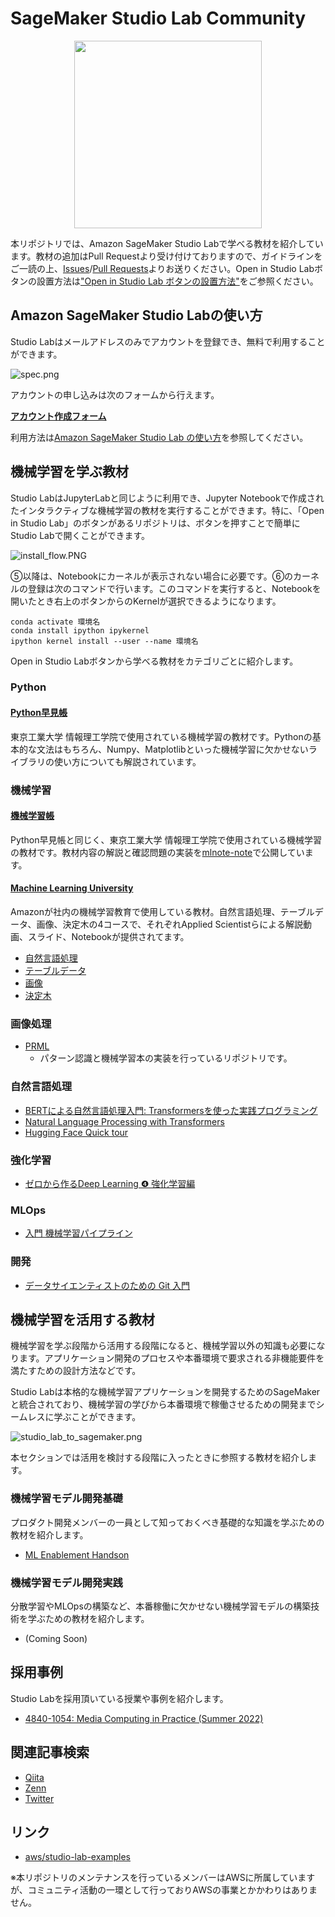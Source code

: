 # SageMaker Studio Lab Community

<p align="center">
  <img src="./images/what_is_studio_lab.png" width="300px">
</p>

本リポジトリでは、Amazon SageMaker Studio Labで学べる教材を紹介しています。教材の追加はPull Requestより受け付けておりますので、ガイドラインをご一読の上、[Issues](https://github.com/aws-studiolab-jp/awesome-studio-lab-jp/issues)/[Pull Requests](https://github.com/aws-studiolab-jp/awesome-studio-lab-jp/pulls)よりお送りください。Open in Studio Labボタンの設置方法は["Open in Studio Lab ボタンの設置方法"](./README_button.md)をご参照ください。

## Amazon SageMaker Studio Labの使い方

Studio Labはメールアドレスのみでアカウントを登録でき、無料で利用することができます。

![spec.png](./images/spec.png)

アカウントの申し込みは次のフォームから行えます。

**[アカウント作成フォーム](https://bit.ly/3kIjuZL)**

利用方法は[Amazon SageMaker Studio Lab の使い方](./README_usage.md)を参照してください。

## 機械学習を学ぶ教材

Studio LabはJupyterLabと同じように利用でき、Jupyter Notebookで作成されたインタラクティブな機械学習の教材を実行することができます。特に、「Open in Studio Lab」のボタンがあるリポジトリは、ボタンを押すことで簡単にStudio Labで開くことができます。

![install_flow.PNG](./images/install_flow.PNG)

⑤以降は、Notebookにカーネルが表示されない場合に必要です。⑥のカーネルの登録は次のコマンドで行います。このコマンドを実行すると、Notebookを開いたとき右上のボタンからのKernelが選択できるようになります。

```
conda activate 環境名
conda install ipython ipykernel
ipython kernel install --user --name 環境名
```

Open in Studio Labボタンから学べる教材をカテゴリごとに紹介します。

### Python

#### [Python早見帳](https://chokkan.github.io/python/index.html)

東京工業大学 情報理工学院で使用されている機械学習の教材です。Pythonの基本的な文法はもちろん、Numpy、Matplotlibといった機械学習に欠かせないライブラリの使い方についても解説されています。

### 機械学習

#### [機械学習帳](https://chokkan.github.io/mlnote/index.html)

Python早見帳と同じく、東京工業大学 情報理工学院で使用されている機械学習の教材です。教材内容の解説と確認問題の実装を[mlnote-note](https://github.com/icoxfog417/mlnote-note)で公開しています。

#### [Machine Learning University](https://aws.amazon.com/jp/machine-learning/mlu/)

Amazonが社内の機械学習教育で使用している教材。自然言語処理、テーブルデータ、画像、決定木の4コースで、それぞれApplied Scientistらによる解説動画、スライド、Notebookが提供されてます。

* [自然言語処理](https://github.com/aws-samples/aws-machine-learning-university-accelerated-nlp)
* [テーブルデータ](https://github.com/aws-samples/aws-machine-learning-university-accelerated-tab)
* [画像](https://github.com/aws-samples/aws-machine-learning-university-accelerated-cv) 
* [決定木](https://github.com/aws-samples/aws-machine-learning-university-dte)

### 画像処理

* [PRML](https://github.com/ctgk/PRML)
  * パターン認識と機械学習本の実装を行っているリポジトリです。

### 自然言語処理

* [BERTによる自然言語処理入門: Transformersを使った実践プログラミング](https://github.com/stockmarkteam/bert-book)
* [Natural Language Processing with Transformers](https://github.com/manuelyhvh/nlp-with-transformers)
* [Hugging Face Quick tour](https://huggingface.co/docs/transformers/quicktour)

### 強化学習

* [ゼロから作るDeep Learning ❹ 強化学習編](https://github.com/oreilly-japan/deep-learning-from-scratch-4)

### MLOps

* [入門 機械学習パイプライン](https://github.com/oreilly-japan/building-ml-pipelines-ja)

### 開発

* [データサイエンティストのための Git 入門](https://aws.amazon.com/jp/builders-flash/202207/git-introduction-for-data-schientist/?awsf.filter-name=*all)


## 機械学習を活用する教材

機械学習を学ぶ段階から活用する段階になると、機械学習以外の知識も必要になります。アプリケーション開発のプロセスや本番環境で要求される非機能要件を満たすための設計方法などです。

Studio Labは本格的な機械学習アプリケーションを開発するためのSageMakerと統合されており、機械学習の学びから本番環境で稼働させるための開発までシームレスに学ぶことができます。

![studio_lab_to_sagemaker.png](./images/studio_lab_to_sagemaker.png)

本セクションでは活用を検討する段階に入ったときに参照する教材を紹介します。

### 機械学習モデル開発基礎

プロダクト開発メンバーの一員として知っておくべき基礎的な知識を学ぶための教材を紹介します。

* [ML Enablement Handson](https://github.com/aws-samples/aws-ml-enablement-handson)

### 機械学習モデル開発実践

分散学習やMLOpsの構築など、本番稼働に欠かせない機械学習モデルの構築技術を学ぶための教材を紹介します。

* (Coming Soon)

## 採用事例

Studio Labを採用頂いている授業や事例を紹介します。

* [4840-1054: Media Computing in Practice (Summer 2022)](https://media-comp.github.io/2022/)


## 関連記事検索

* [Qiita](https://qiita.com/tags/sagemakerstudiolab)
* [Zenn](https://zenn.dev/topics/sagemaker)
* [Twitter](https://twitter.com/search?q=lang%3Aja%20SageMaker%20Studio%20Lab&src=typed_query&f=live)

## リンク

* [aws/studio-lab-examples](https://github.com/aws/studio-lab-examples)

※本リポジトリのメンテナンスを行っているメンバーはAWSに所属していますが、コミュニティ活動の一環として行っておりAWSの事業とかかわりはありません。
